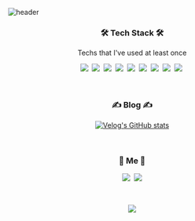![header](https://capsule-render.vercel.app/api?type=soft&color=auto&height=150&section=header&text=SongNoin👨‍🦳&fontSize=70&animation=twinkling)

<h3 align="center">🛠 Tech Stack 🛠</h3>

<p align="center"> Techs that I've used at least once </p>

<p align="center">
  <img src="https://img.shields.io/badge/Javascript-ffb13b?style=flat-square&logo=javascript&logoColor=white"/></a>&nbsp 
  <img src="https://img.shields.io/badge/Typescript-3178C6?style=flat-square&logo=typescript&logoColor=white"/></a>&nbsp 
  <img src="https://img.shields.io/badge/css-1572B6?style=flat-square&logo=css3&logoColor=white"/></a>&nbsp 
  <img src="https://img.shields.io/badge/html-E34F26?style=flat-square&logo=html5&logoColor=white"/></a>&nbsp 
  <img src="https://img.shields.io/badge/React-61DAFB?style=flat-square&logo=react&logoColor=white"/></a>&nbsp
  <img src="https://img.shields.io/badge/ReactNative-61DAFB?style=flat-square&logo=react&logoColor=white"/></a>&nbsp 
  <img src="https://img.shields.io/badge/Next.js-000000?style=flat-square&logo=nextdotjs&logoColor=white"/></a>&nbsp 
  <img src="https://img.shields.io/badge/GraphQL-E10098?style=flat-square&logo=graphql&logoColor=white"/></a>&nbsp 
  <img src="https://img.shields.io/badge/PostgreSQL-4169E1?style=flat-square&logo=postgresql&logoColor=white"/></a>&nbsp 
  <br>
</p>

<br>

<h3 align="center">✍ Blog ✍</h3>

<div align="center" style="text-align:center">
  
  [![Velog's GitHub stats](https://velog-readme-stats.vercel.app/api?name=sangki2070)](https://velog.io/@sangki2070)
  
</div>
  
<br>


<h3 align="center">🤴 Me 🤴</h3>
<p align="center">
  <a href="https://velog.io/@sangki2070"><img src="https://img.shields.io/badge/Tech%20Blog-11B48A?style=flat-square&logo=Vimeo&logoColor=white&link=https://velog.io/@woo0_hooo"/></a>&nbsp
  <a href="mailto:sangki2070@gmail.com"><img src="https://img.shields.io/badge/Gmail-d14836?style=flat-square&logo=Gmail&logoColor=white&link=as5427072@gmail.com"/></a>
</p>
<br>

<p align="center">
<a href="https://hits.seeyoufarm.com"><img src="https://hits.seeyoufarm.com/api/count/incr/badge.svg?url=https%3A%2F%2Fgithub.com%2FSongNoin&count_bg=%2379C83D&title_bg=%23555555&icon=&icon_color=%23E7E7E7&title=hits&edge_flat=false"/></a>
</p>
